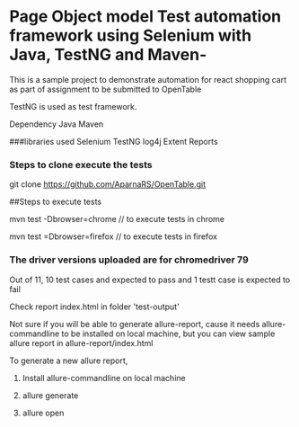 # Page Object model Test automation framework using Selenium with Java, TestNG and Maven-
This is a sample project to demonstrate automation for react shopping cart as part of assignment to be submitted to OpenTable

TestNG is used as test framework.

Dependency
Java
Maven

###libraries used
Selenium
TestNG
log4j
Extent Reports

### Steps to clone execute the tests

git clone https://github.com/AparnaRS/OpenTable.git

##Steps to execute tests


mvn test -Dbrowser=chrome     // to execute tests in chrome


mvn test =Dbrowser=firefox     // to execute tests in firefox


### The driver versions uploaded are for chromedriver 79 

Out of 11, 10 test cases and expected to pass and 1 testt case is expected to fail

Check report index.html in folder 'test-output'

Not sure if you will be able to generate allure-report, cause it needs allure-commandline to be installed on local machine, but you can view sample allure report in allure-report/index.html

To generate a new allure report, 
1. Install allure-commandline on local machine

2. allure generate

3. allure open